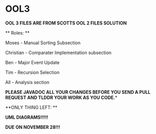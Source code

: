 # OOL3

**OOL 3 FILES ARE FROM SCOTTS OOL 2 FILES SOLUTION**

** Roles: **

Moses - Manual Sorting Subsection

Christian - Comparater Implementation subsection

Ben - Major Event Update

Tim - Recursion Selection

All - Analysis section

**PLEASE JAVADOC ALL YOUR CHANGES BEFORE YOU SEND A PULL REQUEST AND TLDDR YOUR WORK AS YOU CODE.***

**ONLY THING LEFT: **

**UML DIAGRAMS!!!!!**

**DUE ON NOVEMBER 28!!!**
